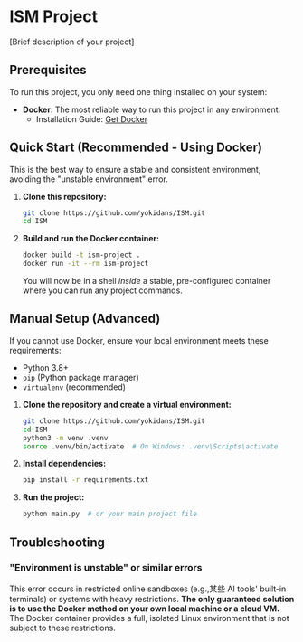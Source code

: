 # ISM Project

[Brief description of your project]

## Prerequisites

To run this project, you only need one thing installed on your system:
*   **Docker**: The most reliable way to run this project in any environment.
    *   Installation Guide: [Get Docker](https://docs.docker.com/get-docker/)

## Quick Start (Recommended - Using Docker)

This is the best way to ensure a stable and consistent environment, avoiding the "unstable environment" error.

1.  **Clone this repository:**
    ```bash
    git clone https://github.com/yokidans/ISM.git
    cd ISM
    ```

2.  **Build and run the Docker container:**
    ```bash
    docker build -t ism-project .
    docker run -it --rm ism-project
    ```
    You will now be in a shell *inside* a stable, pre-configured container where you can run any project commands.

## Manual Setup (Advanced)

If you cannot use Docker, ensure your local environment meets these requirements:

*   Python 3.8+
*   `pip` (Python package manager)
*   `virtualenv` (recommended)

1.  **Clone the repository and create a virtual environment:**
    ```bash
    git clone https://github.com/yokidans/ISM.git
    cd ISM
    python3 -m venv .venv
    source .venv/bin/activate  # On Windows: .venv\Scripts\activate
    ```

2.  **Install dependencies:**
    ```bash
    pip install -r requirements.txt
    ```

3.  **Run the project:**
    ```bash
    python main.py  # or your main project file
    ```

## Troubleshooting

### "Environment is unstable" or similar errors
This error occurs in restricted online sandboxes (e.g.,某些 AI tools' built-in terminals) or systems with heavy restrictions. **The only guaranteed solution is to use the Docker method on your own local machine or a cloud VM.** The Docker container provides a full, isolated Linux environment that is not subject to these restrictions.